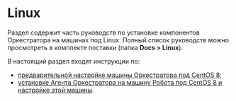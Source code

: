 # Linux
Раздел содержит часть руководств по установке компонентов Оркестратора на машинах под Linux. Полный список руководств можно просмотреть в комплекте поставки (папка **Docs > Linux**).

В настоящий раздел входят инструкции по:
- [предварительной настройке машины Оркестратора под CentOS 8](https://docs.primo-rpa.ru/primo-rpa/orchestrator/deployment/linux/presetting-orch-machine);
- [установке Агента Оркестратора на машину Робота под CentOS 8 и настройке этой машины](https://docs.primo-rpa.ru/primo-rpa/orchestrator/deployment/linux/robotmachine).
